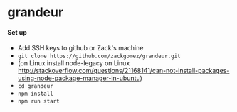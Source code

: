 grandeur
========

#### Set up

- Add SSH keys to github or Zack's machine
- `git clone https://github.com/zackgomez/grandeur.git`
- (on Linux install node-legacy on Linux http://stackoverflow.com/questions/21168141/can-not-install-packages-using-node-package-manager-in-ubuntu)
- `cd grandeur`
- `npm install`
- `npm run start`
